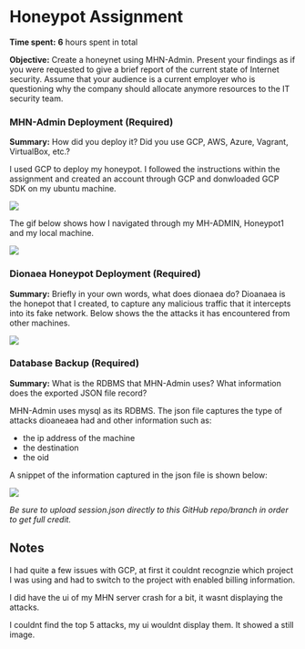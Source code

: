# Honeypot Assignment

**Time spent:** **6** hours spent in total

**Objective:** Create a honeynet using MHN-Admin. Present your findings as if you were requested to give a brief report of the current state of Internet security. Assume that your audience is a current employer who is questioning why the company should allocate anymore resources to the IT security team.

### MHN-Admin Deployment (Required)

**Summary:** How did you deploy it? Did you use GCP, AWS, Azure, Vagrant, VirtualBox, etc.?


I used GCP to deploy my honeypot. I followed the instructions within the assignment and created an account through GCP and donwloaded GCP SDK on my ubuntu machine. 

<img src="https://user-images.githubusercontent.com/70529850/165026012-897e1532-7168-4614-bda9-c07be8d124c7.gif">


The gif below shows how I navigated through my MH-ADMIN, Honeypot1 and my local machine. 


<img src="https://user-images.githubusercontent.com/70529850/165026408-c1f06a78-64a8-4b29-a0fa-e9ec72183d42.gif">


### Dionaea Honeypot Deployment (Required)

**Summary:** Briefly in your own words, what does dionaea do?
Dioanaea is the honepot that I created, to capture any malicious traffic that it intercepts into its fake network. Below shows the the attacks it has encountered from other machines. 

<img src="https://user-images.githubusercontent.com/70529850/165026094-2ee659ae-d2d1-4438-9aa0-ae3a956dfa88.gif">

### Database Backup (Required) 

**Summary:** What is the RDBMS that MHN-Admin uses? What information does the exported JSON file record?

MHN-Admin uses mysql as its RDBMS. The json file captures the type of attacks dioaneaea had and other information such as:
  - the ip address of the machine
  - the destination 
  -  the oid
  
 A snippet of the information captured in the json file is shown below:


<img src="![session](https://user-images.githubusercontent.com/70529850/165028415-c6a6e731-6cea-4641-900a-8b426d2f4e66.png)
">

*Be sure to upload session.json directly to this GitHub repo/branch in order to get full credit.*

## Notes

I had quite a few issues with GCP, at first it couldnt recognzie which project I was using and had to switch to the project with enabled billing information. 

I did have the ui of my MHN server crash for a bit, it wasnt displaying the attacks. 

I couldnt find the top 5 attacks, my ui wouldnt display them. It showed a still image. 
